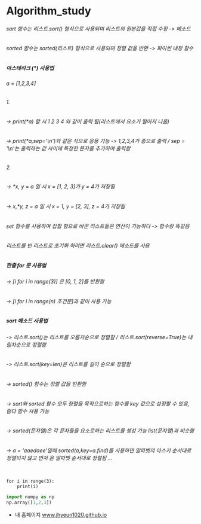 # Algorithm_study
###### sort 함수는 리스트.sort() 형식으로 사용되며 리스트의 원본값을 직접 수정 -> 메소드
###### sorted 함수는 sorted(리스트) 형식으로 사용되며 정렬 값을 반환 -> 파이썬 내장 함수

##### 아스테리크 (*) 사용법
######  a = [1,2,3,4]
###### 1.
###### -> print(*a) 할 시 1 2 3 4 와 같이 출력 됨(리스트에서 요소가 떨어저 나옴)
###### -> print(*a,sep='\n')와 같은 식으로 응용 가능 -> 1,2,3,4가 종으로 출력 / sep = '\n'는 출력하는 값 사이에 특정한 문자를 추가하여 출력함
###### 2.
###### -> *x, y = a 일 시 x = [1, 2, 3]가 y = 4가 저장됨
###### -> x,*y, z = a 일 시 x = 1, y = [2, 3], z = 4가 저장됨

###### set 함수를 사용하여 집합 형으로 바꾼 리스트들은 연산이 가능하다 -> 함수랑 똑같음

###### 리스트를 빈 리스트로 초기화 하려면 리스트.clear() 메소드를 사용

##### 한줄 for 문 사용법
###### -> [i for i in range(3)] 은 [0, 1, 2]를 반환함
###### -> [i for i in range(n) 조건문]과 같이 사용 가능

##### sort 메소드 사용법
###### -> 리스트.sort()는 리스트를 오름차순으로 정렬함 / 리스트.sort(reverse=True)는 내림차순으로 정렬함
###### -> 리스트.sort(key=len)은 리스트를 길이 순으로 정렬함
###### -> sorted() 함수는 정렬 값을 반환함
###### -> sort와 sorted 함수 모두 정렬을 목적으로하는 함수를 key 값으로 설정할 수 있음, 람다 함수 사용 가능
###### -> sorted(문자열)은 각 문자들을 요소로하는 리스트를 생성 가능 list(문자열)과 비슷함
###### -> a = 'aaedaee'일때 sorted(a,key=a.find)를 사용하면 알파벳의 아스키 순서대로 정렬되지 않고 먼저 온 알파벳 순서대로 정렬됨 ...

<pre><code>
for i in range(3):
    print(i)
</pre></code>
```python
import numpy as np
np.array([1,2,3])
```
* 내 홈페이지 www.jhyeun1020.github.io
